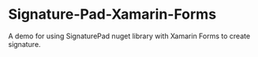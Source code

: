 # Signature-Pad-Xamarin-Forms
A demo for using SignaturePad nuget library with Xamarin Forms to create signature.
